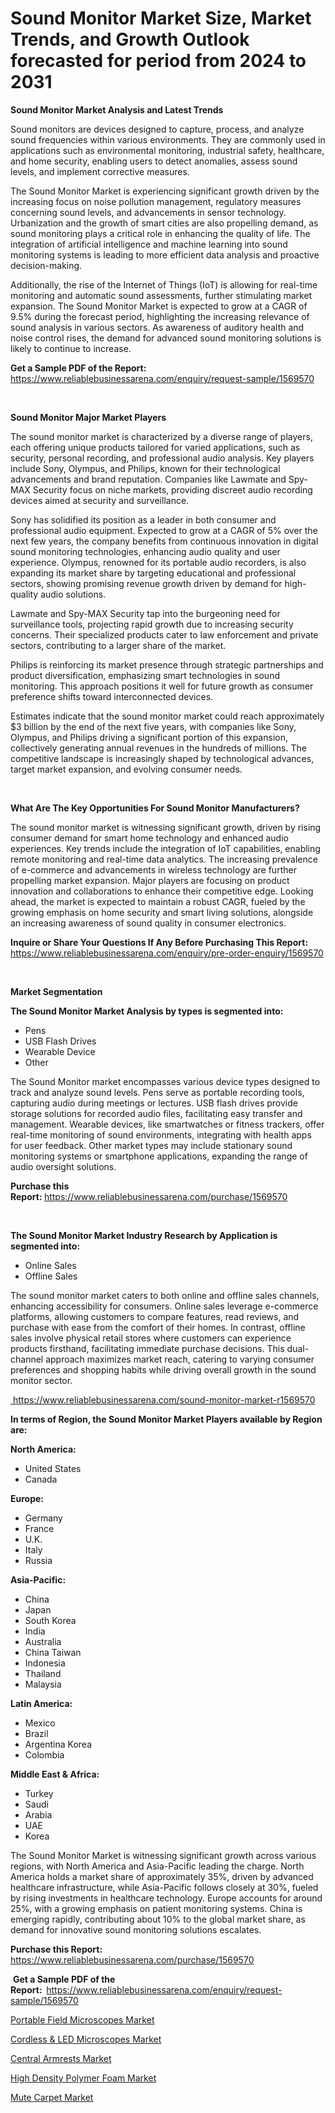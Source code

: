 <p><h1>Sound Monitor Market Size, Market Trends, and Growth Outlook forecasted for period from 2024 to 2031</h1></p><p><strong>Sound Monitor Market Analysis and Latest Trends</strong></p>
<p><p>Sound monitors are devices designed to capture, process, and analyze sound frequencies within various environments. They are commonly used in applications such as environmental monitoring, industrial safety, healthcare, and home security, enabling users to detect anomalies, assess sound levels, and implement corrective measures.</p><p>The Sound Monitor Market is experiencing significant growth driven by the increasing focus on noise pollution management, regulatory measures concerning sound levels, and advancements in sensor technology. Urbanization and the growth of smart cities are also propelling demand, as sound monitoring plays a critical role in enhancing the quality of life. The integration of artificial intelligence and machine learning into sound monitoring systems is leading to more efficient data analysis and proactive decision-making.</p><p>Additionally, the rise of the Internet of Things (IoT) is allowing for real-time monitoring and automatic sound assessments, further stimulating market expansion. The Sound Monitor Market is expected to grow at a CAGR of 9.5% during the forecast period, highlighting the increasing relevance of sound analysis in various sectors. As awareness of auditory health and noise control rises, the demand for advanced sound monitoring solutions is likely to continue to increase.</p></p>
<p><strong>Get a Sample PDF of the Report:&nbsp;</strong> <a href="https://www.reliablebusinessarena.com/enquiry/request-sample/1569570?utm_campaign=1556&utm_medium=2&utm_source=Github&utm_content=ia&utm_term=14102024&utm_id=sound-monitor">https://www.reliablebusinessarena.com/enquiry/request-sample/1569570</a></p>
<p>&nbsp;</p>
<p><strong>Sound Monitor Major Market Players</strong></p>
<p><p>The sound monitor market is characterized by a diverse range of players, each offering unique products tailored for varied applications, such as security, personal recording, and professional audio analysis. Key players include Sony, Olympus, and Philips, known for their technological advancements and brand reputation. Companies like Lawmate and Spy-MAX Security focus on niche markets, providing discreet audio recording devices aimed at security and surveillance.</p><p>Sony has solidified its position as a leader in both consumer and professional audio equipment. Expected to grow at a CAGR of 5% over the next few years, the company benefits from continuous innovation in digital sound monitoring technologies, enhancing audio quality and user experience. Olympus, renowned for its portable audio recorders, is also expanding its market share by targeting educational and professional sectors, showing promising revenue growth driven by demand for high-quality audio solutions.</p><p>Lawmate and Spy-MAX Security tap into the burgeoning need for surveillance tools, projecting rapid growth due to increasing security concerns. Their specialized products cater to law enforcement and private sectors, contributing to a larger share of the market.</p><p>Philips is reinforcing its market presence through strategic partnerships and product diversification, emphasizing smart technologies in sound monitoring. This approach positions it well for future growth as consumer preference shifts toward interconnected devices.</p><p>Estimates indicate that the sound monitor market could reach approximately $3 billion by the end of the next five years, with companies like Sony, Olympus, and Philips driving a significant portion of this expansion, collectively generating annual revenues in the hundreds of millions. The competitive landscape is increasingly shaped by technological advances, target market expansion, and evolving consumer needs.</p></p>
<p>&nbsp;</p>
<p><strong>What Are The Key Opportunities For Sound Monitor Manufacturers?</strong></p>
<p><p>The sound monitor market is witnessing significant growth, driven by rising consumer demand for smart home technology and enhanced audio experiences. Key trends include the integration of IoT capabilities, enabling remote monitoring and real-time data analytics. The increasing prevalence of e-commerce and advancements in wireless technology are further propelling market expansion. Major players are focusing on product innovation and collaborations to enhance their competitive edge. Looking ahead, the market is expected to maintain a robust CAGR, fueled by the growing emphasis on home security and smart living solutions, alongside an increasing awareness of sound quality in consumer electronics.</p></p>
<p><strong>Inquire or Share Your Questions If Any Before Purchasing This Report:</strong> <a href="https://www.reliablebusinessarena.com/enquiry/pre-order-enquiry/1569570?utm_campaign=1556&utm_medium=2&utm_source=Github&utm_content=ia&utm_term=14102024&utm_id=sound-monitor">https://www.reliablebusinessarena.com/enquiry/pre-order-enquiry/1569570</a></p>
<p>&nbsp;</p>
<p><strong>Market Segmentation</strong></p>
<p><strong>The Sound Monitor Market Analysis by types is segmented into:</strong></p>
<p><ul><li>Pens</li><li>USB Flash Drives</li><li>Wearable Device</li><li>Other</li></ul></p>
<p><p>The Sound Monitor market encompasses various device types designed to track and analyze sound levels. Pens serve as portable recording tools, capturing audio during meetings or lectures. USB flash drives provide storage solutions for recorded audio files, facilitating easy transfer and management. Wearable devices, like smartwatches or fitness trackers, offer real-time monitoring of sound environments, integrating with health apps for user feedback. Other market types may include stationary sound monitoring systems or smartphone applications, expanding the range of audio oversight solutions.</p></p>
<p><strong>Purchase this Report:&nbsp;</strong><a href="https://www.reliablebusinessarena.com/purchase/1569570?utm_campaign=1556&utm_medium=2&utm_source=Github&utm_content=ia&utm_term=14102024&utm_id=sound-monitor">https://www.reliablebusinessarena.com/purchase/1569570</a></p>
<p>&nbsp;</p>
<p><strong>The Sound Monitor Market Industry Research by Application is segmented into:</strong></p>
<p><ul><li>Online Sales</li><li>Offline Sales</li></ul></p>
<p><p>The sound monitor market caters to both online and offline sales channels, enhancing accessibility for consumers. Online sales leverage e-commerce platforms, allowing customers to compare features, read reviews, and purchase with ease from the comfort of their homes. In contrast, offline sales involve physical retail stores where customers can experience products firsthand, facilitating immediate purchase decisions. This dual-channel approach maximizes market reach, catering to varying consumer preferences and shopping habits while driving overall growth in the sound monitor sector.</p></p>
<p><a href="https://www.reliablebusinessarena.com/sound-monitor-market-r1569570?utm_campaign=1556&utm_medium=2&utm_source=Github&utm_content=ia&utm_term=14102024&utm_id=sound-monitor">&nbsp;https://www.reliablebusinessarena.com/sound-monitor-market-r1569570</a></p>
<p><strong>In terms of Region, the Sound Monitor Market Players available by Region are:</strong></p>
<p>
    <p> <strong> North America: </strong>
        <ul>
            <li>United States</li>
            <li>Canada</li>
        </ul>
        </p> 
    <p> <strong> Europe: </strong>
        <ul>
            <li>Germany</li>
            <li>France</li>
            <li>U.K.</li>
            <li>Italy</li>
            <li>Russia</li>
        </ul>
        </p> 
    <p> <strong> Asia-Pacific: </strong>
        <ul>
            <li>China</li>
            <li>Japan</li>
            <li>South Korea</li>
            <li>India</li>
            <li>Australia</li>
            <li>China Taiwan</li>
            <li>Indonesia</li>
            <li>Thailand</li>
            <li>Malaysia</li>
        </ul>
        </p> 
    <p> <strong> Latin America: </strong>
        <ul>
            <li>Mexico</li>
            <li>Brazil</li>
            <li>Argentina Korea</li>
            <li>Colombia</li>
        </ul>
        </p> 
    <p> <strong> Middle East & Africa: </strong>
        <ul>
            <li>Turkey</li>
            <li>Saudi</li>
            <li>Arabia</li>
            <li>UAE</li>
            <li>Korea</li>
        </ul>
    </p>
    </p>
<p><p>The Sound Monitor Market is witnessing significant growth across various regions, with North America and Asia-Pacific leading the charge. North America holds a market share of approximately 35%, driven by advanced healthcare infrastructure, while Asia-Pacific follows closely at 30%, fueled by rising investments in healthcare technology. Europe accounts for around 25%, with a growing emphasis on patient monitoring systems. China is emerging rapidly, contributing about 10% to the global market share, as demand for innovative sound monitoring solutions escalates.</p></p>
<p><strong>Purchase this Report: </strong><a href="https://www.reliablebusinessarena.com/purchase/1569570?utm_campaign=1556&utm_medium=2&utm_source=Github&utm_content=ia&utm_term=14102024&utm_id=sound-monitor">https://www.reliablebusinessarena.com/purchase/1569570</a></p>
<p>&nbsp;<strong>Get a Sample PDF of the Report:&nbsp;&nbsp;</strong><a href="https://www.reliablebusinessarena.com/enquiry/request-sample/1569570?utm_campaign=1556&utm_medium=2&utm_source=Github&utm_content=ia&utm_term=14102024&utm_id=sound-monitor">https://www.reliablebusinessarena.com/enquiry/request-sample/1569570</a></p>
<p><strong></strong></p>
<p><p><a href="https://github.com/loree7bmunk/Market-Research-Report-List-1/blob/main/portable-field-microscopes-market.md?utm_campaign=1556&utm_medium=2&utm_source=Github&utm_content=ia&utm_term=14102024&utm_id=sound-monitor">Portable Field Microscopes Market</a></p><p><a href="https://github.com/b9uxfeyen/Market-Research-Report-List-1/blob/main/cordless-led-microscopes-market.md?utm_campaign=1556&utm_medium=2&utm_source=Github&utm_content=ia&utm_term=14102024&utm_id=sound-monitor">Cordless & LED Microscopes Market</a></p><p><a href="https://www.linkedin.com/pulse/central-armrests-market-analysis-product-segmentation-regional-vdexc?trk=public_post_embed_feed-article-content&utm_campaign=1556&utm_medium=2&utm_source=Github&utm_content=ia&utm_term=14102024&utm_id=sound-monitor">Central Armrests Market</a></p><p><a href="https://www.linkedin.com/pulse/global-high-density-polymer-foam-market-landscape-future-trends-qi6yc?trk=public_post_embed_feed-article-content&utm_campaign=1556&utm_medium=2&utm_source=Github&utm_content=ia&utm_term=14102024&utm_id=sound-monitor">High Density Polymer Foam Market</a></p><p><a href="https://www.linkedin.com/pulse/mute-carpet-market-share-analysis-growth-trends-forecasts-jkhjc?trk=public_post_embed_feed-article-content&utm_campaign=1556&utm_medium=2&utm_source=Github&utm_content=ia&utm_term=14102024&utm_id=sound-monitor">Mute Carpet Market</a></p></p>